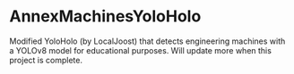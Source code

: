 # AnnexMachinesYoloHolo
Modified YoloHolo (by LocalJoost) that detects engineering machines with a YOLOv8 model for educational purposes. Will update more when this project is complete.
